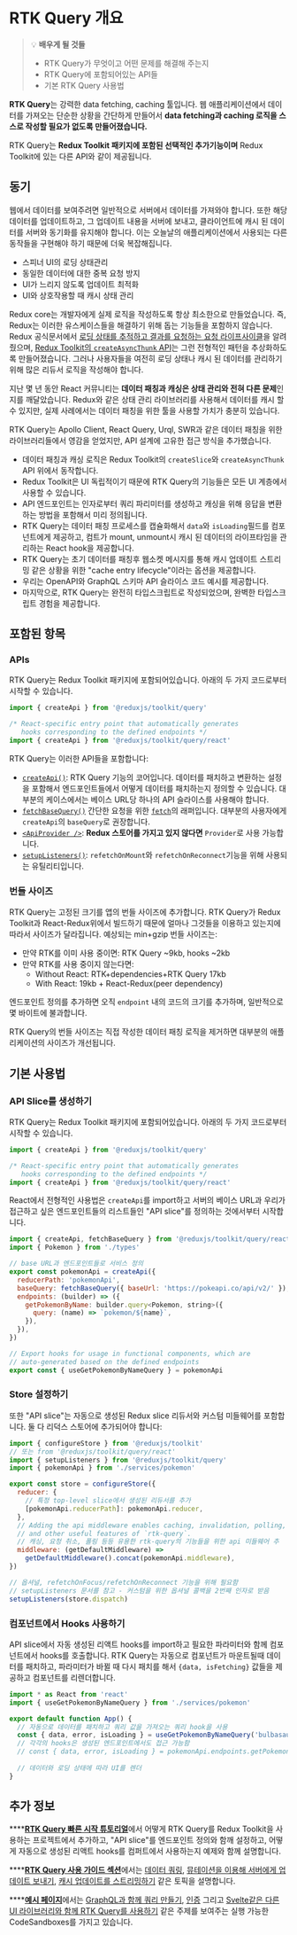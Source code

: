 # RTK Query 개요

> 💡 **배우게 될 것들**
>
> * RTK Query가 무엇이고 어떤 문제를 해결해 주는지
> * RTK Query에 포함되어있는 API들
> * 기본 RTK Query 사용법

**RTK Query**는 강력한 data fetching, caching 툴입니다. 웹 애플리케이션에서 데이터를 가져오는 단순한 상황을 간단하게 만들어서 **data fetching과 caching 로직을 스스로 작성할 필요가 없도록 만들어졌습니다.**

RTK Query는 **Redux Toolkit 패키지에 포함된 선택적인 추가기능이며** Redux Toolkit에 있는 다른 API와 같이 제공됩니다.

## 동기

웹에서 데이터를 보여주려면 일반적으로 서버에서 데이터를 가져와야 합니다. 또한 해당 데이터를 업데이트하고, 그 업데이트 내용을 서버에 보내고, 클라이언트에 캐시 된 데이터를 서버와 동기화를 유지해야 합니다. 이는 오늘날의 애플리케이션에서 사용되는 다른 동작들을 구현해야 하기 때문에 더욱 복잡해집니다.

* 스피너 UI의 로딩 상태관리
* 동일한 데이터에 대한 중복 요청 방지
* UI가 느리지 않도록 업데이트 최적화
* UI와 상호작용할 때 캐시 상태 관리

Redux core는 개발자에게 실제 로직을 작성하도록 항상 최소한으로 만들었습니다. 즉, Redux는 이러한 유스케이스들을 해결하기 위해 돕는 기능들을 포함하지 않습니다. Redux 공식문서에서 [로딩 상태를 추적하고 결과를 요청하는 요청 라이프사이클](https://redux.js.org/tutorials/fundamentals/part-7-standard-patterns#async-request-status)을 알려줬으며, [Redux Toolkit의 `createAsyncThunk` API](https://redux-toolkit.js.org/api/createAsyncThunk)는 그런 전형적인 패턴을 추상화하도록 만들어졌습니다. 그러나 사용자들을 여전히 로딩 상태나 캐시 된 데이터를 관리하기 위해 많은 리듀서 로직을 작성해야 합니다. 

지난 몇 년 동안 React 커뮤니티는 **데이터 패칭과 캐싱은 상태 관리와 전혀 다른 문제**인지를 깨달았습니다. Redux와 같은 상태 관리 라이브러리를 사용해서 데이터를 캐시 할 수 있지만, 실제 사례에서는 데이터 패칭을 위한 툴을 사용할 가치가 충분히 있습니다.

RTK Query는 Apollo Client, React Query, Urql, SWR과 같은 데이터 패칭을 위한 라이브러리들에서 영감을 얻었지만, API 설계에 고유한 접근 방식을 추가했습니다.

* 데이터 패칭과 캐싱 로직은 Redux Toolkit의 `createSlice`와 `createAsyncThunk` API 위에서 동작합니다.
* Redux Toolkit은 UI 독립적이기 때문에 RTK Query의 기능들은 모든 UI 계층에서 사용할 수 있습니다.
* API 엔드포인트는 인자로부터 쿼리 파리미터를 생성하고 캐싱을 위해 응답을 변환하는 방법을 포함해서 미리 정의됩니다.
* RTK Query는 데이터 패칭 프로세스를 캡슐화해서 `data`와 `isLoading`필드를 컴포넌트에게 제공하고, 컴트가 mount, unmount시 캐시 된 데이터의 라이프타임을 관리하는 React hook을 제공합니다.
* RTK Query는 초기 데이터를 패칭후 웹소켓 메시지를 통해 캐시 업데이트 스트리밍 같은 상황을 위한 "cache entry lifecycle"이라는 옵션을 제공합니다.
* 우리는 OpenAPI와 GraphQL 스키마 API 슬라이스 코드 예시를 제공합니다.
* 마지막으로, RTK Query는 완전히 타입스크립트로 작성되었으며, 완벽한 타입스크립트 경험을 제공합니다. 

## 포함된 항목 

### APIs

RTK Query는 Redux Toolkit 패키지에 포함되어있습니다. 아래의 두 가지 코드로부터 시작할 수 있습니다.

```javascript
import { createApi } from '@reduxjs/toolkit/query'

/* React-specific entry point that automatically generates
   hooks corresponding to the defined endpoints */
import { createApi } from '@reduxjs/toolkit/query/react'
```

RTK Query는 이러한 API들을 포함합니다:

* [`createApi()`](https://redux-toolkit.js.org/rtk-query/api/createApi): RTK Query 기능의 코어입니다. 데이터를 패치하고 변환하는 설정을 포함해서 엔드포인트들에서 어떻게 데이터를 패치하는지 정의할 수 있습니다. 대부분의 케이스에서는 베이스 URL당 하나의 API 슬라이스를 사용해야 합니다.
* [`fetchBaseQuery()`](https://redux-toolkit.js.org/rtk-query/api/fetchBaseQuery) 간단한 요청을 위한 [`fetch`](https://developer.mozilla.org/en-US/docs/Web/API/Fetch_API)의 래퍼입니다. 대부분의 사용자에게 `createApi`의 `baseQuery`로 권장합니다.
* [`<ApiProvider />`](https://redux-toolkit.js.org/rtk-query/api/ApiProvider): **Redux 스토어를 가지고 있지 않다면** `Provider`로 사용 가능합니다.
* [`setupListeners()`](https://redux-toolkit.js.org/rtk-query/api/setupListeners): `refetchOnMount`와 `refetchOnReconnect`기능을 위해 사용되는 유틸리티입니다.

### 번들 사이즈

RTK Query는 고정된 크기를 앱의 번들 사이즈에 추가합니다. RTK Query가 Redux Toolkit과 React-Redux위에서 빌드하기 때문에 얼마나 그것들을 이용하고 있는지에 따라서 사이즈가 달라집니다. 예상되는 min+gzip 번들 사이즈는:

* 만약 RTK를 이미 사용 중이면: RTK Query ~9kb, hooks ~2kb
* 만약 RTK를 사용 중이지 않는다면:
  * Without React: RTK+dependencies+RTK Query 17kb
  * With React: 19kb + React-Redux\(peer dependency\)

엔드포인트 정의를 추가하면 오직 `endpoint` 내의 코드의 크기를 추가하며, 일반적으로 몇 바이트에 불과합니다.

RTK Query의 번들 사이즈는 직접 작성한 데이터 패칭 로직을 제거하면 대부분의 애플리케이션의 사이즈가 개선됩니다.

## 기본 사용법

### API Slice를 생성하기

RTK Query는 Redux Toolkit 패키지에 포함되어있습니다. 아래의 두 가지 코드로부터 시작할 수 있습니다.

```javascript
import { createApi } from '@reduxjs/toolkit/query'

/* React-specific entry point that automatically generates
   hooks corresponding to the defined endpoints */
import { createApi } from '@reduxjs/toolkit/query/react'
```

React에서 전형적인 사용법은 `createApi`를 import하고 서버의 베이스 URL과 우리가 접근하고 싶은 엔드포인트들의 리스트들인 "API slice"를 정의하는 것에서부터 시작합니다.

```javascript
import { createApi, fetchBaseQuery } from '@reduxjs/toolkit/query/react'
import { Pokemon } from './types'

// base URL과 엔드포인트들로 서비스 정의
export const pokemonApi = createApi({
  reducerPath: 'pokemonApi',
  baseQuery: fetchBaseQuery({ baseUrl: 'https://pokeapi.co/api/v2/' }),
  endpoints: (builder) => ({
    getPokemonByName: builder.query<Pokemon, string>({
      query: (name) => `pokemon/${name}`,
    }),
  }),
})

// Export hooks for usage in functional components, which are
// auto-generated based on the defined endpoints
export const { useGetPokemonByNameQuery } = pokemonApi
```

### Store 설정하기

또한 "API slice"는 자동으로 생성된 Redux slice 리듀서와 커스텀 미들웨어를 포함합니다. 둘 다 리덕스 스토어에 추가되어야 합니다:

```javascript
import { configureStore } from '@reduxjs/toolkit'
// 또는 from '@reduxjs/toolkit/query/react'
import { setupListeners } from '@reduxjs/toolkit/query'
import { pokemonApi } from './services/pokemon'

export const store = configureStore({
  reducer: {
    // 특정 top-level slice에서 생성된 리듀서를 추가
    [pokemonApi.reducerPath]: pokemonApi.reducer,
  },
  // Adding the api middleware enables caching, invalidation, polling,
  // and other useful features of `rtk-query`.
  // 캐싱, 요청 취소, 폴링 등등 유용한 rtk-query의 기능들을 위한 api 미들웨어 추
  middleware: (getDefaultMiddleware) =>
    getDefaultMiddleware().concat(pokemonApi.middleware),
})

// 옵셔널, refetchOnFocus/refetchOnReconnect 기능을 위해 필요함
// setupListeners 문서를 참고 - 커스텀을 위한 옵셔널 콜백을 2번째 인자로 받음
setupListeners(store.dispatch)
```

### 컴포넌트에서 Hooks 사용하기

API slice에서 자동 생성된 리액트 hooks를 import하고 필요한 파라미터와 함께 컴포넌트에서 hooks를 호출합니다. RTK Query는 자동으로 컴포넌트가 마운트될때 데이터를 패치하고, 파라미터가 바뀔 때 다시 패치를 해서 `{data, isFetching}` 값들을 제공하고 컴포넌트를 리렌더합니다.

```javascript
import * as React from 'react'
import { useGetPokemonByNameQuery } from './services/pokemon'

export default function App() {
  // 자동으로 데이터를 패치하고 쿼리 값을 가져오는 쿼리 hook을 사용
  const { data, error, isLoading } = useGetPokemonByNameQuery('bulbasaur')
  // 각각의 hooks은 생성된 엔드포인트에서도 접근 가능함
  // const { data, error, isLoading } = pokemonApi.endpoints.getPokemonByName.useQuery('bulbasaur')
  
  // 데이터와 로딩 상태에 따라 UI를 렌더
}
```

## 추가 정보

\*\*\*\*[**RTK Query 빠른 시작 튜토리얼**](https://redux-toolkit.js.org/tutorials/rtk-query/)에서 어떻게 RTK Query를 Redux Toolkit을 사용하는 프로젝트에서 추가하고, "API slice"를 엔드포인트 정의와 함깨 설정하고, 어떻게 자동으로 생성된 리액트 hooks를 컴퍼트에서 사용하는지 예제와 함께 설명합니다.

\*\*\*\*[**RTK Query 사용 가이드 섹션**](https://redux-toolkit.js.org/rtk-query/usage/queries)에서는 [데이터 쿼링](https://redux-toolkit.js.org/rtk-query/usage/queries), [뮤테이션을 이용해 서버에게 업데이트 보내기](https://redux-toolkit.js.org/rtk-query/usage/mutations), [캐시 업데이트를 스트리밍하기](https://redux-toolkit.js.org/rtk-query/usage/streaming-updates) 같은 토픽을 설명합니다. 

\*\*\*\*[**예시 페이지**](https://redux-toolkit.js.org/rtk-query/usage/examples)에서는 [GraphQL과 함께 쿼리 만들기](https://redux-toolkit.js.org/rtk-query/usage/examples#react-with-graphql), [인증](https://redux-toolkit.js.org/rtk-query/usage/examples#authentication) 그리고 [Svelte같은 다른 UI 라이브러리와 함께 RTK Query를 사용하기](https://redux-toolkit.js.org/rtk-query/usage/examples#svelte) 같은 주제를 보여주는 실행 가능한 CodeSandboxes를 가지고 있습니다.

